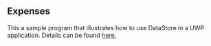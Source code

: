 ## Expenses 

This a sample program that illustrates how to use DataStore in a UWP application. 
Details can be found [here.](https://www.semata.com/html/Expenses.html)
